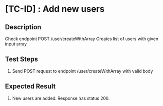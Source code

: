 # [TC-ID] : Add new users

## Description

Check endpoint POST /user/createWithArray
Creates list of users with given input array

## Test Steps

1. Send POST request to endpoint /user/createWithArray with valid body

## Expected Result

1. New users are added. Response has status 200.
